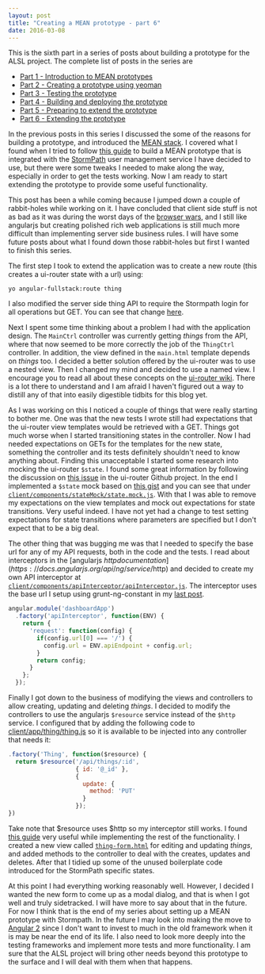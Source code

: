 ```yaml
---
layout: post
title: "Creating a MEAN prototype - part 6"
date: 2016-03-08
---
```

This is the sixth part in a series of posts about building a prototype for the ALSL project.  The complete list of posts in the series are

- [Part 1 - Introduction to MEAN prototypes](/2016/02/15/creating-a-mean-prototype-1.html)
- [Part 2 - Creating a prototype using yeoman](/2016/02/18/creating-a-mean-prototype-2.html)
- [Part 3 - Testing the prototype](/2016/02/19/creating-a-mean-prototype-3.html)
- [Part 4 - Building and deploying the prototype](/2016/02/22/creating-a-mean-prototype-4.html)
- [Part 5 - Preparing to extend the prototype](/2016/02/25/creating-a-mean-prototype-5.html)
- [Part 6 - Extending the prototype](/2016/03/08/creating-a-mean-prototype-6.html)

In the previous posts in this series I discussed the some of the reasons for building a prototype, and introduced the [MEAN stack](https://en.wikipedia.org/wiki/MEAN_(software_bundle)).
I covered what I found when I tried to follow [this guide](http://docs.stormpath.com/angularjs/guide/) to build a MEAN prototype that is integrated with the [StormPath](https://stormpath.com) user management service I have decided to use, but there were some tweaks I needed to make along the way, especially in order to get the tests working.  Now I am ready to start extending the prototype to provide some useful functionality.

This post has been a while coming because I jumped down a couple of rabbit-holes while working on it.  I have concluded that client side stuff is not as bad as it was during the worst days of the [browser wars](https://en.wikipedia.org/wiki/Browser_wars), and I still like angularjs but creating polished rich web applications is still much more difficult than implementing server side business rules.  I will have some future posts about what I found down those rabbit-holes but first I wanted to finish this series.

The first step I took to extend the application was to create a new route (this creates a ui-router state with a url) using:

```
yo angular-fullstack:route thing
```

I also modified the server side thing API to require the Stormpath login for all operations but GET.  You can see that change [here](https://github.com/mshogren/alsl-sandbox1/commit/f50faf18a7136a2592e18f8a92af51664e9ef47b).

Next I spent some time thinking about a problem I had with the application design.  The `MainCtrl` controller was currently getting *things* from the API, where that now seemed to be more correctly the job of the `ThingCtrl` controller.  In addition, the view defined in the `main.html` template depends on *things* too.  I decided a better solution offered by the ui-router was to use a nested view.  Then I changed my mind and decided to use a named view.  I encourage you to read all about these concepts on the [ui-router wiki](https://github.com/angular-ui/ui-router/wiki).  There is a lot there to understand and I am afraid I haven't figured out a way to distill any of that into easily digestible tidbits for this blog yet.

As I was working on this I noticed a couple of things that were really starting to bother me.  One was that the new tests I wrote still had expectations that the ui-router view templates would be retrieved with a GET.  Things got much worse when I started transitioning states in the controller.  Now I had needed expectations on GETs for the templates for the new state, something the controller and its tests definitely shouldn't need to know anything about.  Finding this unacceptable I started some research into mocking the ui-router `$state`.  I found some great information by following the discussion on [this issue](https://github.com/angular-ui/ui-router/issues/212) in the ui-router Github project.  In the end I implemented a `$state` mock based on [this gist](https://gist.github.com/geraldofcneto/7d4690dc8c81b0f1fde0) and you can see that under [`client/components/stateMock/state.mock.js`](https://github.com/mshogren/alsl-sandbox1/blob/master/client/components/stateMock/state.mock.js).  With that I was able to remove my expectations on the view templates and mock out expectations for state transitions.  Very useful indeed.  I have not yet had a change to test setting expectations for state transitions where parameters are specified but I don't expect that to be a big deal.

The other thing that was bugging me was that I needed to specify the base url for any of my API requests, both in the code and the tests.  I read about interceptors in the [angularjs $http documentation](https://docs.angularjs.org/api/ng/service/$http) and decided to create my own API interceptor at [`client/components/apiInterceptor/apiInterceptor.js`](https://github.com/mshogren/alsl-sandbox1/blob/master/client/components/apiInterceptor/apiInterceptor.js).  The interceptor uses the base url I setup using grunt-ng-constant in my [last post](/2016/02/25/creating-a-mean-prototype-5.html).

``` javascript
angular.module('dashboardApp')
  .factory('apiInterceptor', function(ENV) {
    return {
      'request': function(config) {
        if(config.url[0] === '/') {
          config.url = ENV.apiEndpoint + config.url;
        }
        return config;
      }
    };
  });
```

Finally I got down to the business of modifying the views and controllers to allow creating, updating and deleting *things*.  I decided to modify the controllers to use the angularjs `$resource` service instead of the `$http` service.  I configured that by adding the following code to [client/app/thing/thing.js](https://github.com/mshogren/alsl-sandbox1/blob/master/client/app/thing/thing.js) so it is available to be injected into any controller that needs it:

``` javascript
.factory('Thing', function($resource) {
  return $resource('/api/things/:id',
                   { id: '@_id' },
                   {
                     update: {
                       method: 'PUT'
                     }
                   });
})
```

Take note that $resource uses $http so my interceptor still works.  I found [this guide](http://www.sitepoint.com/creating-crud-app-minutes-angulars-resource/) very useful while implementing the rest of the functionality.  I created a new view called [`thing-form.html`](https://github.com/mshogren/alsl-sandbox1/blob/master/client/app/thing/thing-form.html) for editing and updating *things*, and added methods to the controller to deal with the creates, updates and deletes.  After that I tidied up some of the unused boilerplate code introduced for the StormPath specific states.  

At this point I had everything working reasonably well.  However, I decided I wanted the new form to come up as a modal dialog, and that is when I got well and truly sidetracked.  I will have more to say about that in the future.  For now I think that is the end of my series about setting up a MEAN prototype with Stormpath.  In the future I may look into making the move to [Angular 2](https://angular.io/) since I don't want to invest to much in the old framework when it is may be near the end of its life.  I also need to look more deeply into the testing frameworks and implement more tests and more functionality.  I am sure that the ALSL project will bring other needs beyond this prototype to the surface and I will deal with them when that happens.
